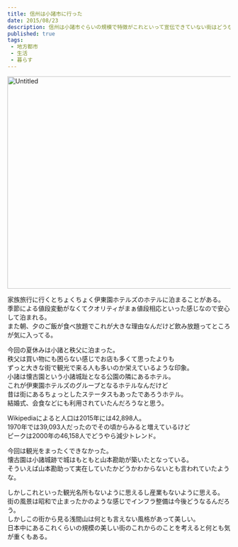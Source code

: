 ```yaml
---
title: 信州は小諸市に行った
date: 2015/08/23
description: 信州は小諸市ぐらいの規模で特徴がこれといって宣伝できていない街はどうなるんだろう
published: true
tags: 
 - 地方都市
 - 生活
 - 暮らす
---
```


<a data-flickr-embed="true"  href="https://www.flickr.com/photos/shigeki_takeguchi/20192792464/in/dateposted-public/" title="Untitled"><img src="https://farm1.staticflickr.com/666/20192792464_3a9ff687a4_z.jpg" width="640" height="480" alt="Untitled"></a><script async src="//embedr.flickr.com/assets/client-code.js" charset="utf-8"></script>

家族旅行に行くとちょくちょく伊東園ホテルズのホテルに泊まることがある。  
季節による値段変動がなくてクオリティがまぁ値段相応といった感じなので安心して泊まれる。  
また朝、夕のご飯が食べ放題でこれが大きな理由なんだけど飲み放題ってところが気に入ってる。  

<!-- more -->

今回の夏休みは小諸と秩父に泊まった。  
秩父は買い物にも困らない感じでお店も多くて思ったよりも  
ずっと大きな街で観光で来る人も多いのか栄えているような印象。  
小諸は懐古園という小諸城趾となる公園の隣にあるホテル。  
これが伊東園ホテルズのグループとなるホテルなんだけど  
昔は街にあるちょっとしたステータスもあったであろうホテル。  
結婚式、会食などにも利用されていたんだろうなと思う。  

Wikipediaによると人口は2015年には42,898人。  
1970年では39,093人だったのでその頃からみると増えているけど  
ピークは2000年の46,158人でどうやら減少トレンド。  

今回は観光をまったくできなかった。  
懐古園は小諸城跡で城はもともと山本勘助が築いたとなっている。  
そういえば山本勘助って実在していたかどうかわからないとも言われていたような。  

しかしこれといった観光名所もないように思えるし産業もないように思える。  
街の風景は昭和で止まったかのような感じでインフラ整備は今後どうなるんだろう。  
しかしこの街から見る浅間山は何とも言えない風格があって美しい。  
日本中にあるこれくらいの規模の美しい街のこれからのことを考えると何とも気が重くもある。
